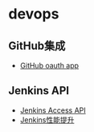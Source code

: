 # devops

## GitHub集成
* [GitHub oauth app](github-oauth-app.md)

## Jenkins API
* [Jenkins Access API](jenkins-access-api.md)
* [Jenkins性能提升](jenkins-perf.md)